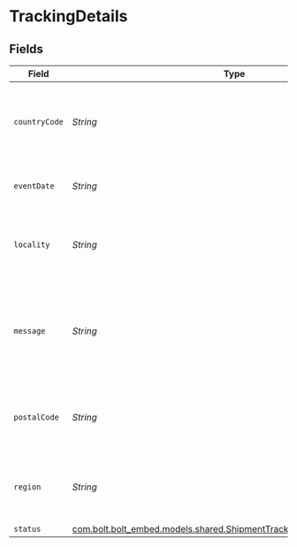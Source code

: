 # TrackingDetails


## Fields

| Field                                                                                                                               | Type                                                                                                                                | Required                                                                                                                            | Description                                                                                                                         | Example                                                                                                                             |
| ----------------------------------------------------------------------------------------------------------------------------------- | ----------------------------------------------------------------------------------------------------------------------------------- | ----------------------------------------------------------------------------------------------------------------------------------- | ----------------------------------------------------------------------------------------------------------------------------------- | ----------------------------------------------------------------------------------------------------------------------------------- |
| `countryCode`                                                                                                                       | *String*                                                                                                                            | :heavy_minus_sign:                                                                                                                  | The country associated this this set of tracking details, if any.                                                                   | US                                                                                                                                  |
| `eventDate`                                                                                                                         | *String*                                                                                                                            | :heavy_minus_sign:                                                                                                                  | The tracking detail's timestamp.                                                                                                    | 2014-08-21:T14:24:00Z                                                                                                               |
| `locality`                                                                                                                          | *String*                                                                                                                            | :heavy_minus_sign:                                                                                                                  | The locality associated this this set of tracking details, if any.                                                                  | San Francisco                                                                                                                       |
| `message`                                                                                                                           | *String*                                                                                                                            | :heavy_minus_sign:                                                                                                                  | An arbitrary, human-readable message associated with this set of tracking details.                                                  | Billing information received                                                                                                        |
| `postalCode`                                                                                                                        | *String*                                                                                                                            | :heavy_minus_sign:                                                                                                                  | The postal associated this this set of tracking details, if any.                                                                    | 94105                                                                                                                               |
| `region`                                                                                                                            | *String*                                                                                                                            | :heavy_minus_sign:                                                                                                                  | The region associated this this set of tracking details, if any.                                                                    | CA                                                                                                                                  |
| `status`                                                                                                                            | [com.bolt.bolt_embed.models.shared.ShipmentTrackingUpdateSchemasStatus](../../models/shared/ShipmentTrackingUpdateSchemasStatus.md) | :heavy_minus_sign:                                                                                                                  | N/A                                                                                                                                 | pre_transit                                                                                                                         |
